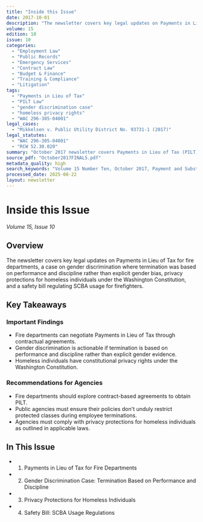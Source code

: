 ```yaml
---
title: "Inside this Issue"
date: 2017-10-01
description: "The newsletter covers key legal updates on Payments in Lieu of Tax for fire departments, a case on gender discrimination where termination was based on performance and discipline rather than explicit gender bias, privacy protections for homeless individuals under the Washington Constitution, and a safety bill regulating SCBA usage for firefighters."
volume: 15
edition: 10
issue: 10
categories:
  - "Employment Law"
  - "Public Records"
  - "Emergency Services"
  - "Contract Law"
  - "Budget & Finance"
  - "Training & Compliance"
  - "Litigation"
tags:
  - "Payments in Lieu of Tax"
  - "PILT Law"
  - "gender discrimination case"
  - "homeless privacy rights"
  - "WAC 296-305-04001"
legal_cases:
  - "Mikkelsen v. Public Utility District No. 93731-1 (2017)"
legal_statutes:
  - "WAC 296-305-04001"
  - "RCW 52.30.020"
summary: "October 2017 newsletter covers Payments in Lieu of Tax (PILT) legal updates for fire departments under RCW 52.30.020, analyzes Mikkelsen v. Public Utility District gender discrimination case focusing on performance-based termination versus bias evidence, examines privacy protections for homeless individuals under Washington Constitution, and reviews safety bill regulations for SCBA usage compliance under WAC 296-305-04001 for firefighter protection."
source_pdf: "October2017FINAL5.pdf"
metadata_quality: high
search_keywords: "Volume 15 Number Ten, October 2017, Payment and Substitute Insurance, In A Public Agency, Privacy Protections for the Homeless, PILT Law, gender discrimination, SCBA usage, WAC 296-305-04001"
processed_date: 2025-08-22
layout: newsletter
---
```


# Inside this Issue

*Volume 15, Issue 10*

## Overview

The newsletter covers key legal updates on Payments in Lieu of Tax for fire departments, a case on gender discrimination where termination was based on performance and discipline rather than explicit gender bias, privacy protections for homeless individuals under the Washington Constitution, and a safety bill regulating SCBA usage for firefighters.

## Key Takeaways

### Important Findings

- Fire departments can negotiate Payments in Lieu of Tax through contractual agreements.
- Gender discrimination is actionable if termination is based on performance and discipline rather than explicit gender evidence.
- Homeless individuals have constitutional privacy rights under the Washington Constitution.

### Recommendations for Agencies

- Fire departments should explore contract-based agreements to obtain PILT.
- Public agencies must ensure their policies don't unduly restrict protected classes during employee terminations.
- Agencies must comply with privacy protections for homeless individuals as outlined in applicable laws.

## In This Issue

- 1. Payments in Lieu of Tax for Fire Departments
- 2. Gender Discrimination Case: Termination Based on Performance and Discipline
- 3. Privacy Protections for Homeless Individuals
- 4. Safety Bill: SCBA Usage Regulations

